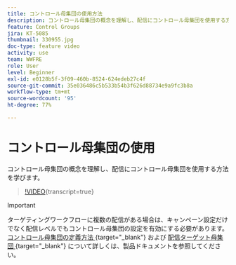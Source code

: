 ```yaml
---
title: コントロール母集団の使用方法
description: コントロール母集団の概念を理解し、配信にコントロール母集団を使用する方法を学びます。
feature: Control Groups
jira: KT-5085
thumbnail: 330955.jpg
doc-type: feature video
activity: use
team: WWFRE
role: User
level: Beginner
exl-id: e0128b5f-3f09-460b-8524-624edeb27c4f
source-git-commit: 35e036486c5b533b54b3f626d88734e9a9fc3b8a
workflow-type: tm+mt
source-wordcount: '95'
ht-degree: 77%

---
```


# コントロール母集団の使用

コントロール母集団の概念を理解し、配信にコントロール母集団を使用する方法を学びます。

>[!VIDEO](https://video.tv.adobe.com/v/330955?quality=12&learn=on){transcript=true}

>[!IMPORTANT]
>ターゲティングワークフローに複数の配信がある場合は、キャンペーン設定だけでなく配信レベルでもコントロール母集団の設定を有効にする必要があります。
>[ コントロール母集団の定義方法 ](https://experienceleague.adobe.com/docs/campaign-classic/using/orchestrating-campaigns/orchestrate-campaigns/marketing-campaign-target.html?lang=ja#defining-a-control-group){target="_blank"} および [ 配信ターゲット母集団 ](https://experienceleague.adobe.com/docs/campaign-classic/using/sending-messages/key-steps-when-creating-a-delivery/steps-defining-the-target-population.html?lang=ja){target="_blank"} について詳しくは、製品ドキュメントを参照してください。
